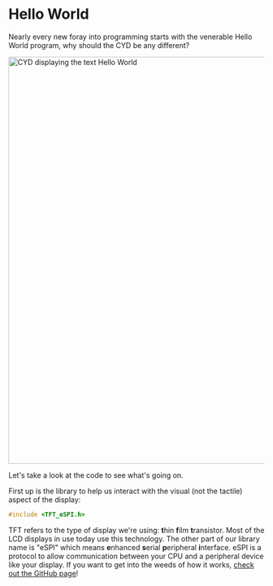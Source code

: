 # Hello World

Nearly every new foray into programming starts with the venerable Hello World program, why should the CYD be any different?

<img src="cyd-hello-world-output.jpg" width="800" alt="CYD displaying the text Hello World">

Let's take a look at the code to see what's going on.

First up is the library to help us interact with the visual (not the tactile) aspect of the display:

```c++
#include <TFT_eSPI.h>
```

TFT refers to the type of display we're using: **t**hin **f**ilm **t**ransistor. Most of the LCD displays in use today use this technology. The other part of our library name is "eSPI" which means **e**nhanced **s**erial **p**eripheral **i**nterface. eSPI is a protocol to allow communication between your CPU and a peripheral device like your display. If you want to get into the weeds of how it works, [check out the GitHub page](https://github.com/Bodmer/TFT_eSPI)!